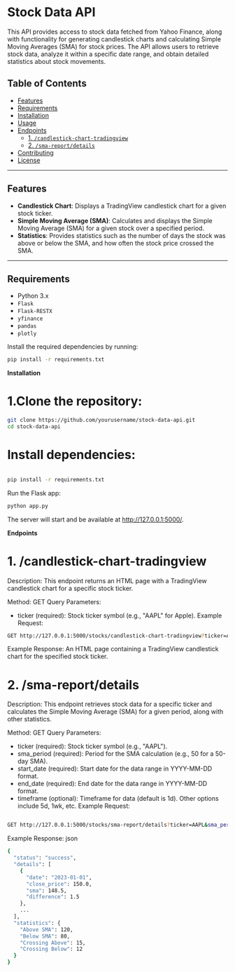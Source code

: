 
 
# Stock Data API

This API provides access to stock data fetched from Yahoo Finance, along with functionality for generating candlestick charts and calculating Simple Moving Averages (SMA) for stock prices. The API allows users to retrieve stock data, analyze it within a specific date range, and obtain detailed statistics about stock movements.

## Table of Contents
- [Features](#features)
- [Requirements](#requirements)
- [Installation](#installation)
- [Usage](#usage)
- [Endpoints](#endpoints)
  - [1. `/candlestick-chart-tradingview`](#1-candlestick-chart-tradingview)
  - [2. `/sma-report/details`](#2-sma-reportdetails)
- [Contributing](#contributing)
- [License](#license)

---

## Features

- **Candlestick Chart**: Displays a TradingView candlestick chart for a given stock ticker.
- **Simple Moving Average (SMA)**: Calculates and displays the Simple Moving Average (SMA) for a given stock over a specified period.
- **Statistics**: Provides statistics such as the number of days the stock was above or below the SMA, and how often the stock price crossed the SMA.

---

## Requirements

- Python 3.x
- `Flask`
- `Flask-RESTX`
- `yfinance`
- `pandas`
- `plotly`

Install the required dependencies by running:

```bash
pip install -r requirements.txt
```
**Installation**

# 1.Clone the repository:

```bash
git clone https://github.com/yourusername/stock-data-api.git
cd stock-data-api
```
# Install dependencies:

```bash

pip install -r requirements.txt
```
Run the Flask app:

```bash
python app.py
```
The server will start and be available at http://127.0.0.1:5000/.

**Endpoints**
# 1. /candlestick-chart-tradingview
Description: This endpoint returns an HTML page with a TradingView candlestick chart for a specific stock ticker.

Method: GET
Query Parameters:
- ticker (required): Stock ticker symbol (e.g., "AAPL" for Apple).
 Example Request:

```bash
GET http://127.0.0.1:5000/stocks/candlestick-chart-tradingview?ticker=AAPL
```
Example Response:
An HTML page containing a TradingView candlestick chart for the specified stock ticker.

# 2. /sma-report/details
Description: This endpoint retrieves stock data for a specific ticker and calculates the Simple Moving Average (SMA) for a given period, along with other statistics.

Method: GET
Query Parameters:
- ticker (required): Stock ticker symbol (e.g., "AAPL").
- sma_period (required): Period for the SMA calculation (e.g., 50 for a 50-day SMA).
- start_date (required): Start date for the data range in YYYY-MM-DD format.
- end_date (required): End date for the data range in YYYY-MM-DD format.
- timeframe (optional): Timeframe for data (default is 1d). Other options include 5d, 1wk, etc.
Example Request:

```bash

GET http://127.0.0.1:5000/stocks/sma-report/details?ticker=AAPL&sma_period=50&start_date=2023-01-01&end_date=2023-12-31
```
Example Response:
json
```bash
{
  "status": "success",
  "details": [
    {
      "date": "2023-01-01",
      "close_price": 150.0,
      "sma": 148.5,
      "difference": 1.5
    },
    ...
  ],
  "statistics": {
    "Above SMA": 120,
    "Below SMA": 80,
    "Crossing Above": 15,
    "Crossing Below": 12
  }
}
```
